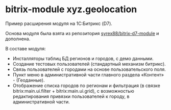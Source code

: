 # bitrix-module xyz.geolocation

Пример расширения модуля на 1С:Битрикс (D7).

Основа модуля была взята из репозитория <a href="https://github.com/syrex88/bitrix-d7-module">syrex88/bitrix-d7-module</a> и дополнена.

В составе модуля:

- Инсталляторы таблиц БД регионов и городов, с демо данными.
- Создание тестовых пользователей (стандартный механизм битрикс).
- Связь пользователей с городами на основе пользовательского поля.
- Пункт меню в административной части главного раздела «Контент» - (Геоданные).
- Отображение списка городов по регионам и фильтрация (в связке bitrix:main.ui.filter + bitrix:main.ui.grid), с возможностью редактирования привязки пользователей к городу, в административной части.
